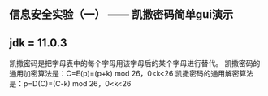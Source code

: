 ## 信息安全实验（一） —— 凯撒密码简单gui演示

## jdk = 11.0.3

凯撒密码是把字母表中的每个字母用该字母后的某个字母进行替代。
凯撒密码的通用加密算法是：C=E(p)=(p+k) mod 26，0<k<26 
凯撒密码的通用解密算法是：p=D(C)=(C-k) mod 26，0<k<26 
